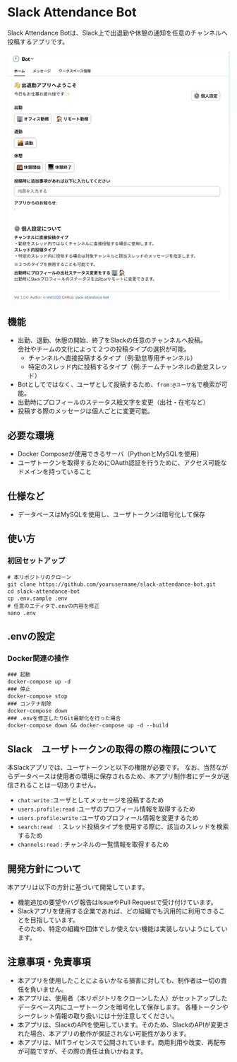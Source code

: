 # Slack Attendance Bot
Slack Attendance Botは、Slack上で出退勤や休憩の通知を任意のチャンネルへ投稿するアプリです。

![](/assets/1.png)

## 機能 
- 出勤、退勤、休憩の開始、終了をSlackの任意のチャンネルへ投稿。  
  会社やチームの文化によって２つの投稿タイプの選択が可能。
  - チャンネルへ直接投稿するタイプ（例:勤怠専用チャンネル）
  - 特定のスレッド内に投稿するタイプ（例:チームチャンネルの勤怠スレッド）
- Botとしてではなく、ユーザとして投稿するため、`from:@ユーザ名`で検索が可能。
- 出勤時にプロフィールのステータス絵文字を変更（出社・在宅など）
- 投稿する際のメッセージは個人ごとに変更可能。

## 必要な環境
- Docker Composeが使用できるサーバ（PythonとMySQLを使用）
- ユーザトークンを取得するためにOAuth認証を行うために、アクセス可能なドメインを持っていること

## 仕様など
- データベースはMySQLを使用し、ユーザトークンは暗号化して保存

## 使い方
### 初回セットアップ
```shell
# 本リポジトリのクローン
git clone https://github.com/yourusername/slack-attendance-bot.git
cd slack-attendance-bot
cp .env.sample .env
# 任意のエディタで.envの内容を修正
nano .env
```

## .envの設定



### Docker関連の操作
```shell
### 起動
docker-compose up -d
### 停止
docker-compose stop
### コンテナ削除
docker-compose down
### .envを修正したりGit最新化を行った場合
docker-compose down && docker-compose up -d --build
```

## Slack　ユーザトークンの取得の際の権限について
本Slackアプリでは、ユーザトークンと以下の権限が必要です。
なお、当然ながらデータベースは使用者の環境に保存されるため、本アプリ制作者にデータが送信されることは一切ありません。
- `chat:write` :ユーザとしてメッセージを投稿するため
- `users.profile:read` :ユーザのプロフィール情報を取得するため
- `users.profile:write` :ユーザのプロフィール情報を変更するため
- `search:read`　: スレッド投稿タイプを使用する際に、該当のスレッドを検索するため
- `channels:read` : チャンネルの一覧情報を取得するため

## 開発方針について
本アプリは以下の方針に基づいて開発しています。
- 機能追加の要望やバグ報告はIssueやPull Requestで受け付けています。
- Slackアプリを使用する企業であれば、どの組織でも汎用的に利用できることを目指しています。  
  そのため、特定の組織や団体でしか使えない機能は実装しないようにしています。


## 注意事項・免責事項
- 本アプリを使用したことによるいかなる損害に対しても、制作者は一切の責任を負いません。
- 本アプリは、使用者（本リポジトリをクローンした人）がセットアップしたデータベース内にユーザトークンを暗号化して保存します。
  各種トークンやシークレット情報の取り扱いには十分注意してください。
- 本アプリは、SlackのAPIを使用しています。そのため、SlackのAPIが変更された場合、本アプリの動作が保証されない可能性があります。
- 本アプリは、MITライセンスで公開されています。商用利用や改変、再配布が可能ですが、その際の責任は負いかねます。